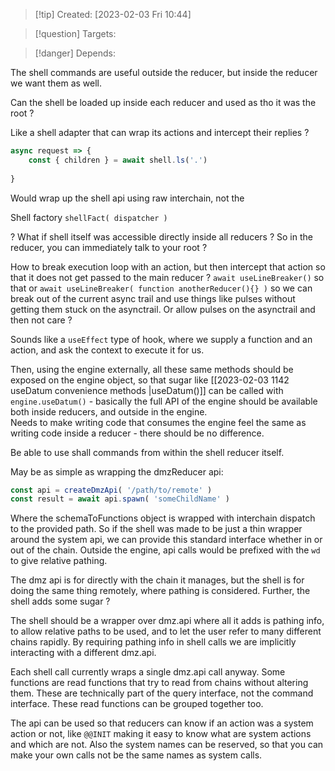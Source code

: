 
>[!tip] Created: [2023-02-03 Fri 10:44]

>[!question] Targets: 

>[!danger] Depends: 

The shell commands are useful outside the reducer, but inside the reducer we want them as well.

Can the shell be loaded up inside each reducer and used as tho it was the root ?

Like a shell adapter that can wrap its actions and intercept their replies ?

```js
async request => {
	const { children } = await shell.ls('.')
	
}
```

Would wrap up the shell api using raw interchain, not the 

Shell factory `shellFact( dispatcher )`

? What if shell itself was accessible directly inside all reducers ?
So in the reducer, you can immediately talk to your root ?

How to break execution loop with an action, but then intercept that action so that it does not get passed to the main reducer ?
`await useLineBreaker()` so that
or `await useLineBreaker( function anotherReducer(){} )`  so we can break out of the current async trail and use things like pulses without getting them stuck on the asynctrail.
Or allow pulses on the asynctrail and then not care ?

Sounds like a `useEffect` type of hook, where we supply a function and an action, and ask the context to execute it for us.

Then, using the engine externally, all these same methods should be exposed on the engine object, so that sugar like [[2023-02-03 1142 useDatum convenience methods |useDatum()]] can be called with `engine.useDatum()` - basically the full API of the engine should be available both inside reducers, and outside in the engine.  
Needs to make writing code that consumes the engine feel the same as writing code inside a reducer - there should be no difference.

Be able to use shall commands from within the shell reducer itself.

May be as simple as wrapping the dmzReducer api:
```js
const api = createDmzApi( '/path/to/remote' )
const result = await api.spawn( 'someChildName' )
```
Where the schemaToFunctions object is wrapped with interchain dispatch to the provided path.
So if the shell was made to be just a thin wrapper around the system api, we can provide this standard interface whether in or out of the chain.
Outside the engine, api calls would be prefixed with the `wd` to give relative pathing.

The dmz api is for directly with the chain it manages, but the shell is for doing the same thing remotely, where pathing is considered.  Further, the shell adds some sugar ?

The shell should be a wrapper over dmz.api where all it adds is pathing info, to allow relative paths to be used, and to let the user refer to many different chains rapidly.  By requiring pathing info in shell calls we are implicitly interacting with a different dmz.api.

Each shell call currently wraps a single dmz.api call anyway.  Some functions are read functions that try to read from chains without altering them.  These are technically part of the query interface, not the command interface.  These read functions can be grouped together too.

The api can be used so that reducers can know if an action was a system action or not, like `@@INIT` making it easy to know what are system actions and which are not.
Also the system names can be reserved, so that you can make your own calls not be the same names as system calls.